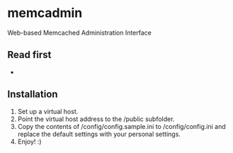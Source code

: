 # memcadmin

Web-based Memcached Administration Interface

## Read first

-

## Installation

1. Set up a virtual host.
2. Point the virtual host address to the /public subfolder.
3. Copy the contents of /config/config.sample.ini to /config/config.ini and replace the default settings with your personal settings.
4. Enjoy! :)
